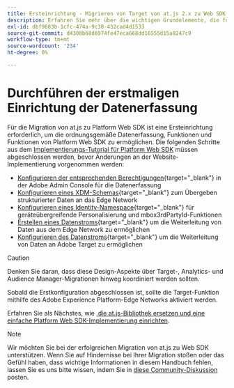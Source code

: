 ```yaml
---
title: Ersteinrichtung - Migrieren von Target von at.js 2.x zu Web SDK
description: Erfahren Sie mehr über die wichtigen Grundelemente, die für Ihre Implementierung von Platform Web SDK erforderlich sind, und richten Sie sie ein
exl-id: dbf9683b-1cfc-474a-9c38-432cad4d1533
source-git-commit: d4308b68d6974fe47eca668dd16555d15a8247c9
workflow-type: tm+mt
source-wordcount: '234'
ht-degree: 0%

---
```


# Durchführen der erstmaligen Einrichtung der Datenerfassung

Für die Migration von at.js zu Platform Web SDK ist eine Ersteinrichtung erforderlich, um die ordnungsgemäße Datenerfassung, Funktionen und Funktionen von Platform Web SDK zu ermöglichen. Die folgenden Schritte aus dem [Implementierungs-Tutorial für Platform Web SDK](https://experienceleague.adobe.com/de/docs/platform-learn/implement-web-sdk/overview) müssen abgeschlossen werden, bevor Änderungen an der Website-Implementierung vorgenommen werden:

- [Konfigurieren der entsprechenden Berechtigungen](https://experienceleague.adobe.com/de/docs/platform-learn/implement-web-sdk/overview#prerequisites){target="_blank"} in der Adobe Admin Console für die Datenerfassung
- [Konfigurieren eines XDM-Schemas](https://experienceleague.adobe.com/docs/platform-learn/implement-web-sdk/initial-configuration/configure-schemas.html?lang=de){target="_blank"} zum Übergeben strukturierter Daten an das Edge Network
- [Konfigurieren eines Identity-Namespace](https://experienceleague.adobe.com/docs/platform-learn/implement-web-sdk/initial-configuration/configure-identities.html?lang=de){target="_blank"} für geräteübergreifende Personalisierung und mbox3rdPartyId-Funktionen
- [Erstellen eines Datenstroms](https://experienceleague.adobe.com/docs/platform-learn/implement-web-sdk/initial-configuration/configure-datastream.html?lang=de){target="_blank"} um die Weiterleitung von Daten aus dem Edge Network zu ermöglichen
- [Konfigurieren des Datenstroms](https://experienceleague.adobe.com/docs/platform-learn/implement-web-sdk/applications-setup/setup-target.html?lang=de#configure-the-datastream){target="_blank"} um die Weiterleitung von Daten an Adobe Target zu ermöglichen

>[!CAUTION]
>
>Denken Sie daran, dass diese Design-Aspekte über Target-, Analytics- und Audience Manager-Migrationen hinweg koordiniert werden sollten.

Sobald die Erstkonfiguration abgeschlossen ist, sollte die Target-Funktion mithilfe des Adobe Experience Platform-Edge Networks aktiviert werden.

Erfahren Sie als Nächstes, wie [&#x200B; die at.js-Bibliothek ersetzen und eine einfache Platform Web SDK-Implementierung einrichten](replace-library.md).

>[!NOTE]
>
>Wir möchten Sie bei der erfolgreichen Migration von at.js zu Web SDK unterstützen. Wenn Sie auf Hindernisse bei Ihrer Migration stoßen oder das Gefühl haben, dass wichtige Informationen in diesem Handbuch fehlen, lassen Sie es uns bitte wissen, indem Sie in [diese Community-Diskussion](https://experienceleaguecommunities.adobe.com/t5/adobe-experience-platform-data/tutorial-discussion-migrate-target-from-at-js-to-web-sdk/m-p/575587?profile.language=de#M463) posten.
